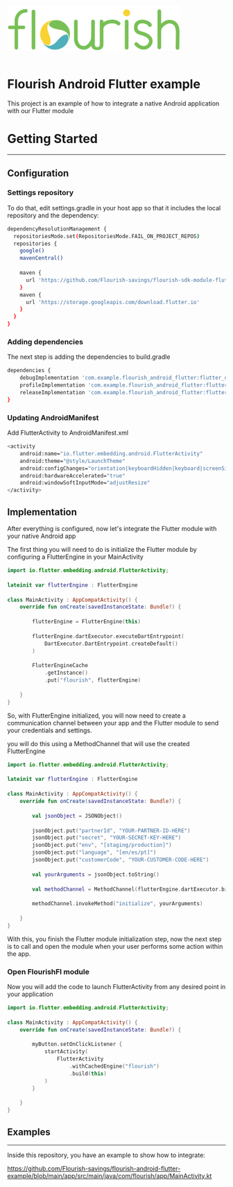 [<img width="400" src="https://github.com/Flourish-savings/flourish-sdk-flutter/blob/main/images/logo_flourish.png?raw=true"/>](https://flourishfi.com)
<br>
<br>
# Flourish Android Flutter example

This project is an example of how to integrate a native Android application with our Flutter module
<br>

# Getting Started
___
## Configuration
### Settings repository

To do that, edit settings.gradle in your host app so that it includes the local repository and the dependency:
```sh
dependencyResolutionManagement {
  repositoriesMode.set(RepositoriesMode.FAIL_ON_PROJECT_REPOS)
  repositories {
    google()
    mavenCentral()

    maven {
      url 'https://github.com/Flourish-savings/flourish-sdk-module-flutter/tree/main/build/host/outputs/repo'
    }
    maven {
      url 'https://storage.googleapis.com/download.flutter.io'
    }
  }
}
```

### Adding dependencies
The next step is adding the dependencies to build.gradle

```sh
dependencies {
    debugImplementation 'com.example.flourish_android_flutter:flutter_debug:1.0'
    profileImplementation 'com.example.flourish_android_flutter:flutter_profile:1.0'
    releaseImplementation 'com.example.flourish_android_flutter:flutter_release:1.0'
}
```

### Updating AndroidManifest
Add FlutterActivity to AndroidManifest.xml

```sh
<activity
    android:name="io.flutter.embedding.android.FlutterActivity"
    android:theme="@style/LaunchTheme"
    android:configChanges="orientation|keyboardHidden|keyboard|screenSize|locale|layoutDirection|fontScale|screenLayout|density|uiMode"
    android:hardwareAccelerated="true"
    android:windowSoftInputMode="adjustResize"
</activity>
```


## Implementation
After everything is configured, now let's integrate the Flutter module with your native Android app

The first thing you will need to do is initialize the Flutter module by configuring a FlutterEngine in your MainActivity

```kotlin
import io.flutter.embedding.android.FlutterActivity;

lateinit var flutterEngine : FlutterEngine

class MainActivity : AppCompatActivity() {
    override fun onCreate(savedInstanceState: Bundle?) {
        
        flutterEngine = FlutterEngine(this)
    
        flutterEngine.dartExecutor.executeDartEntrypoint(
            DartExecutor.DartEntrypoint.createDefault()
        )
    
        FlutterEngineCache
            .getInstance()
            .put("flourish", flutterEngine)
        
    }
}
```

So, with FlutterEngine initialized, you will now need to create a communication channel between your app and the Flutter module to send your credentials and settings.

you will do this using a MethodChannel that will use the created FlutterEngine
```kotlin
import io.flutter.embedding.android.FlutterActivity;

lateinit var flutterEngine : FlutterEngine

class MainActivity : AppCompatActivity() {
    override fun onCreate(savedInstanceState: Bundle?) {
        
        val jsonObject = JSONObject()

        jsonObject.put("partnerId", "YOUR-PARTNER-ID-HERE")
        jsonObject.put("secret", "YOUR-SECRET-KEY-HERE")
        jsonObject.put("env", "[staging/production]")
        jsonObject.put("language", "[en/es/pt]")
        jsonObject.put("customerCode", "YOUR-CUSTOMER-CODE-HERE")

        val yourArguments = jsonObject.toString()

        val methodChannel = MethodChannel(flutterEngine.dartExecutor.binaryMessenger, "flourish")

        methodChannel.invokeMethod("initialize", yourArguments)
        
    }
}
```
With this, you finish the Flutter module initialization step, now the next step is to call and open the module when your user performs some action within the app.


### Open FlourishFI module
Now you will add the code to launch FlutterActivity from any desired point in your application

```kotlin
import io.flutter.embedding.android.FlutterActivity;

class MainActivity : AppCompatActivity() {
    override fun onCreate(savedInstanceState: Bundle?) {

        myButton.setOnClickListener {
            startActivity(
                FlutterActivity
                    .withCachedEngine("flourish")
                    .build(this)
            )
        }

    }
}
```

## Examples
___
Inside this repository, you have an example to show how to integrate:

https://github.com/Flourish-savings/flourish-android-flutter-example/blob/main/app/src/main/java/com/flourish/app/MainActivity.kt
<br>
